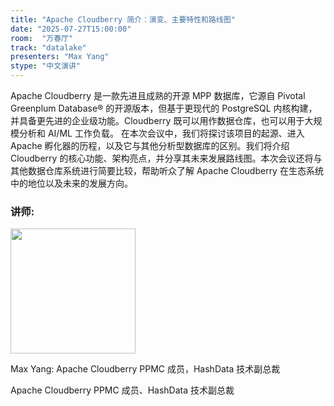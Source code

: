 ```yaml
---
title: "Apache Cloudberry 简介：演变、主要特性和路线图"
date: "2025-07-27T15:00:00"
room:  "万春厅"
track: "datalake"
presenters: "Max Yang"
stype: "中文演讲"
---
```


Apache Cloudberry 是一款先进且成熟的开源 MPP 数据库，它源自 Pivotal Greenplum Database® 的开源版本，但基于更现代的 PostgreSQL 内核构建，并具备更先进的企业级功能。Cloudberry 既可以用作数据仓库，也可以用于大规模分析和 AI/ML 工作负载。
在本次会议中，我们将探讨该项目的起源、进入 Apache 孵化器的历程，以及它与其他分析型数据库的区别。我们将介绍 Cloudberry 的核心功能、架构亮点，并分享其未来发展路线图。本次会议还将与其他数据仓库系统进行简要比较，帮助听众了解 Apache Cloudberry 在生态系统中的地位以及未来的发展方向。

### 讲师:

<img src="https://sessionize.com/image/7d99-400o400o1-KXGZ6fS6aQcuWW63gVwjQs.jpg" width="200" /><br/>

Max Yang: Apache Cloudberry PPMC 成员，HashData 技术副总裁

Apache Cloudberry PPMC 成员、HashData 技术副总裁